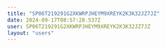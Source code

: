 ```yaml
---
title: "SP06T219291G2XKWRPJHEYM9XREYK2K3K32JZ7JZ"
date: 2024-09-17T08:57:28.537Z
user: SP06T219291G2XKWRPJHEYM9XREYK2K3K32JZ7JZ
layout: "users"
---
```

    